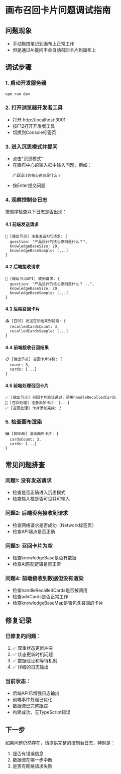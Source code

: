 # 画布召回卡片问题调试指南

## 问题现象
- 手动拖拽笔记到画布上正常工作
- 但是通过AI提问不会自动召回卡片到画布上

## 调试步骤

### 1. 启动开发服务器
```bash
npm run dev
```

### 2. 打开浏览器开发者工具
- 打开 http://localhost:3001
- 按F12打开开发者工具
- 切换到Console标签页

### 3. 进入沉思模式并提问
- 点击"沉思模式"
- 在画布中心的输入框中输入问题，例如：
  ```
  产品设计的核心原则是什么？
  ```
- 按Enter提交问题

### 4. 观察控制台日志
按顺序检查以下日志是否出现：

#### 4.1 前端发送请求
```
📡 [输出节点] 准备发送API请求: {
  question: "产品设计的核心原则是什么？",
  knowledgeBaseSize: 20,
  knowledgeBaseSample: [...]
}
```

#### 4.2 后端接收请求
```
🚀 [输出节点API] 收到请求: {
  question: "产品设计的核心原则是什么？...",
  knowledgeBaseSize: 20,
  knowledgeBaseSample: [...]
}
```

#### 4.3 后端召回卡片
```
📤 [召回] 发送召回结果到前端: {
  recalledCardsCount: 3,
  recalledCardsSample: [...]
}
```

#### 4.4 前端接收召回结果
```
📋 [输出节点] 召回卡片详情: {
  count: 3,
  cards: [...]
}
```

#### 4.5 前端处理召回卡片
```
✅ [输出节点] 召回卡片验证通过，调用handleRecalledCards
🎯 [召回处理] 准备添加卡片: [...]
✅ [召回处理] 卡片添加完成: 3
```

### 5. 检查画布渲染
```
🖼️ [DEBUG] 渲染画布卡片: {
  cardsCount: 3,
  cards: [...]
}
```

## 常见问题排查

### 问题1: 没有发送请求
- 检查是否正确进入沉思模式
- 检查输入框是否可见并可输入

### 问题2: 后端没有接收到请求
- 检查网络请求是否成功（Network标签页）
- 检查API端点是否正确

### 问题3: 召回卡片为空
- 检查knowledgeBase是否有数据
- 检查AI匹配逻辑是否正常

### 问题4: 前端接收到数据但没有渲染
- 检查handleRecalledCards是否被调用
- 检查addCards是否正常工作
- 检查knowledgeBaseMap是否包含召回的卡片

## 修复记录

### 已修复的问题：
1. ✅ 双重状态更新冲突
2. ✅ 状态更新时机问题
3. ✅ 数据验证和等待机制
4. ✅ 详细的日志输出

### 当前状态：
- 后端API已增强日志输出
- 前端事件处理已优化
- 数据流已完整跟踪
- 构建成功，无TypeScript错误

## 下一步
如果问题仍然存在，请提供完整的控制台日志，特别是：
1. 是否有错误信息
2. 数据流在哪一步中断
3. 是否有网络请求失败